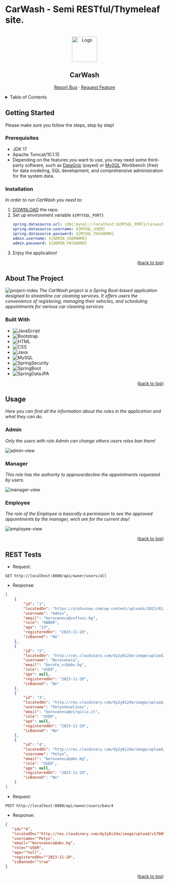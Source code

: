 <a name="readme-top"></a>
# CarWash - Semi RESTful/Thymeleaf site.

<br />
<div align="center">
  <a href="https://github.com/Borovaneca/CarWash">
    <img src="src/main/resources/static/images/logo.png" alt="Logo" width="80" height="80">
  </a>
    <h2>CarWash</h2>
  <p>
<!--     <a href="https://github.com/othneildrew/Best-README-Template">View Demo</a> -->
    <a href="https://github.com/Borovaneca/CarWash/issues">Report Bug</a>
    ·
    <a href="https://github.com/Borovaneca/CarWash/issues">Request Feature</a>
  </p>
</div>

<details>
  <summary>Table of Contents</summary>
  <ol>
    <li>
      <a href="#getting-started">Getting Started</a>
      <ul>
        <li><a href="#perequisites">Prerequisites</a>
        <li><a href="#installation">Installation</a></li>
      </ul>
    </li>
    <li>
      <a href="#about-the-project">About The Project</a>
      <ul>
        <li><a href="#built-with">Built With</a></li>
      </ul>
    </li>
    <li><a href="#usage">Usage</a>
      <ul>
        <li><a href="#admin">Admin</a></li>
      </ul>
      <ul>
        <li><a href="#manager">Manager</a></li>
      </ul>
      <ul>
        <li><a href="#employee">Employee</a></li>
      </ul>
      <ul>
        <li><a href="#user">Employee</a></li>
      </ul>
    </li>
    <li><a href="#rest-tests">REST Tests</a></li>
    <li><a href="#license">License</a></li>
    <li><a href="#contact">Contact</a></li>
  </ol>
</details>


## Getting Started

Please make sure you follow the steps, step by step!

### Prerequisites

* JDK 17
* Apache Tomcat/10.1.15
* Depending on the features you want to use, you may need some third-party software, such as [DataGrip](https://www.jetbrains.com/datagrip/download/#section=windows) (payed) or [MySQL](https://dev.mysql.com/downloads/workbench/) Workbench (free) for data modeling, SQL development, and comprehensive administration for the system data.

### Installation

_In order to run CarWash you need to:_

1. <a href="https://github.com/Borovaneca/CarWash/archive/refs/heads/master.zip">DOWNLOAD</a> the repo.
2. Set up environment variable `${MYYSQL_PORT}` 
   ```yaml
   spring.datasource.url: jdbc:mysql://localhost:${MYSQL_PORT}/carwash?allowPublicKeyRetrieval=true&useSSL=false&createDatabaseIfNotExist=true&serverTimezone=UTC
   spring.datasource.username: ${MYSQL_USER}
   spring.datasource.password: ${MYSQL_PASSWORD}
   admin.username: ${ADMIN_USERNAME}
   admin.password: ${ADMIN_PASSWORD}
   ```
3. Enjoy the application!

<p align="right">(<a href="#readme-top">back to top</a>)</p>

## About The Project

![project-index](src/main/resources/static/images/project/index.png)
_The CarWash project is a Spring Boot-based application designed to streamline car cleaning services. It offers users the convenience of registering, managing their vehicles, and scheduling appointments for various car cleaning services._

### Built With

* ![JavaScript](https://img.shields.io/badge/JavaScript-ECDB6F)
* ![Bootstrap](https://img.shields.io/badge/Bootstrap-850EF6)
* ![HTML](https://img.shields.io/badge/HTML-F17545)
* ![CSS](https://img.shields.io/badge/CSS-2964F2)
* ![Java](https://img.shields.io/badge/Java-ED4236)
* ![MySQL](https://img.shields.io/badge/My-SQL-F5921B)
* ![SpringSecurity](https://img.shields.io/badge/Spring-Security-%23D43534)
* ![SpringBoot](https://img.shields.io/badge/Spring-Boot-%236BB13D)
* ![SpringDataJPA](https://img.shields.io/badge/Spring-DataJPA-%236BB13D)

<p align="right">(<a href="#readme-top">back to top</a>)</p>

## Usage
_Here you can find all the information about the roles in the applicaтion and what they can do._

### Admin

_Only the users with role Admin can change others users roles ban them!_

![admin-view](src/main/resources/static/images/project/admin.png)

### Manager

_This role has the authority to approve/decline the appointments requested by users._

![manager-view](src/main/resources/static/images/project/manager.png)

### Employee

_The role of the Employee is basically a permission to see the approved appointments by the manager, wich are for the current day!_

![employee-view](src/main/resources/static/images/project/employee.png)

<p align="right">(<a href="#readme-top">back to top</a>)</p>

## REST Tests

* Request:
```
GET http://localhost:8080/api/owner/users/all
```
* Response:
```json
[
    {
        "id": "1",
        "locatedOn": "https://statusneo.com/wp-content/uploads/2023/02/MicrosoftTeams-image551ad57e01403f080a9df51975ac40b6efba82553c323a742b42b1c71c1e45f1.jpg",
        "username": "Admin",
        "email": "borovaneca@softuni.bg",
        "role": "OWNER",
        "age": "23",
        "registeredOn": "2023-11-20",
        "isBanned": "No"
    },
    {
        "id": "2",
        "locatedOn": "http://res.cloudinary.com/dy2y8i2de/image/upload/v1700497506/f0b394ae-ac21-449f-8c48-2281b8417aa0.png",
        "username": "Borovaneca",
        "email": "boroto_vr@abv.bg",
        "role": "USER",
        "age": null,
        "registeredOn": "2023-11-20",
        "isBanned": "No"
    },
    {
        "id": "3",
        "locatedOn": "http://res.cloudinary.com/dy2y8i2de/image/upload/v1700502854/4dbb9200-b048-4790-9c6d-2db5ec94be7d.png",
        "username": "PetyoVeselinov",
        "email": "borovaneca@virgilio.it",
        "role": "USER",
        "age": null,
        "registeredOn": "2023-11-20",
        "isBanned": "No"
    },
    {
        "id": "4",
        "locatedOn": "http://res.cloudinary.com/dy2y8i2de/image/upload/v1700502883/ac334b18-74f8-44dd-8e9f-51d606049e4a.png",
        "username": "Petyo",
        "email": "borovaneca@abv.bg",
        "role": "USER",
        "age": null,
        "registeredOn": "2023-11-20",
        "isBanned": "No"
    }
]
```

* Request:
```
POST http://localhost:8080/api/owner/users/ban/4
```
* Response:
```json
{
   "id=""4",
   "locatedOn=""http://res.cloudinary.com/dy2y8i2de/image/upload/v1700502883/ac334b18-74f8-44dd-8e9f-51d606049e4a.png",
   "username=""Petyo",
   "email=""borovaneca@abv.bg",
   "role=""USER",
   "age=""null",
   "registeredOn=""2023-11-20",
   "isBanned=""true"
}
```
<p align="right">(<a href="#readme-top">back to top</a>)</p>
